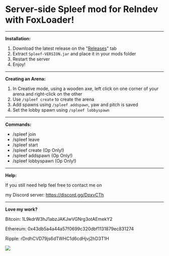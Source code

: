 # Server-side Spleef mod for ReIndev with FoxLoader!

---

**Installation:**

1. Download the latest release on the "[Releases](https://github.com/Johnanater/ReIndevSpleef/releases)" tab
2. Extract `Spleef-VERSION.jar` and place it in your mods folder
3. Restart the server
4. Enjoy!


---

**Creating an Arena:**

1. In Creative mode, using a wooden axe, left click on one corner of your arena and right-click on the other
2. Use `/spleef create` to create the arena
3. Add spawns using `/spleef addspawn`, yaw and pitch is saved
4. Set the lobby spawn using `/spleef lobbyspawn`


---

**Commands:**

* /spleef join
* /spleef leave
* /spleef start
* /spleef create (Op Only!)
* /spleef addspawn (Op Only!)
* /spleef lobbyspawn (Op Only!)


---

**Help:**

If you still need help feel free to contact me on

my Discord server: https://discord.gg/DpxvCTh


---

**Love my work?**

Bitcoin: 1L9kdrW3hJ1abzJAKJwVGNrg3otAEmekY2

Ethereum: 0x43db5a4a44a57f0699c320dbf1131879ec831274

Ripple: rDrdhCVD79js6dTWHC1d6cdHjvj2hD3T1H

[![](https://www.paypalobjects.com/webstatic/en_US/btn/btn_donate_cc_147x47.png)](https://www.paypal.com/donate/?hosted_button_id=K72AAKE5SGYRG)
